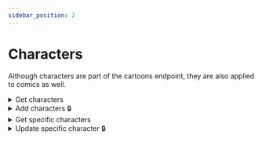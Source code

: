 ```yaml
---
sidebar_position: 2
---
```


# Characters

Although characters are part of the cartoons endpoint, they are also applied to comics as well.

<details id="get-characters">
  <summary>Get characters</summary>

**GET** `https://staging-kaboom.herokuapp.com/v1/cartoons/characters/`

**Query params:**

| Name         | Value      | Type       | Required  |
|--------------|------------|------------|-----------|
| query        | regular    | str        | no        |
| alias        |            | str        | no        |
| voice_actors | 1          | int        | no        |
| page *       | 1          | int        | no        |

\* pagination purposes

**Response:**

```json
{
  "count": 1,
  "next": null,
  "previous": null,
  "results": [
    {
      "id": 7,
      "voice_actors": [
        {
          "id": 2,
          "age": 19,
          "name": "Test Actor",
          "image": "",
          "date_of_birth": "2002-07-15",
          "date_of_death": null,
          "biography": "",
          "date_created": "2022-02-07T17:36:46.263489Z"
        },
        {
          "id": 1,
          "age": null,
          "name": "Avengers",
          "image": "",
          "date_of_birth": null,
          "date_of_death": null,
          "biography": "",
          "date_created": "2022-01-13T20:05:09.950935Z"
        }
      ],
      "teams": [
        {
          "id": 2,
          "name": "X-Men",
          "tagline": "Amazing X-Men",
          "disbanded": 2020,
          "history": "Thisis the historu",
          "logo": "",
          "date_created": "2022-02-12T13:48:02.991776Z"
        },
        {
          "id": 1,
          "name": "Avengers",
          "tagline": "Lol",
          "disbanded": 2020,
          "history": "TEST",
          "logo": "https://kaboomstaging.s3.amazonaws.com/0hcvsps.jpeg",
          "date_created": "2022-02-12T13:43:10.633911Z"
        }
      ],
      "location_of_operation": null,
      "name": "Rigby",
      "alias": null,
      "image": "",
      "biography": "RIGBONINGGGGGGGGGG",
      "status": "ALIVE",
      "alignment": "GOOD",
      "intelligence": 0,
      "strength": 0,
      "speed": 0,
      "durability": 0,
      "power": 0,
      "combat": 0,
      "date_created": "2022-02-12T14:00:21.187094Z"
    }
  ]
}
```

</details>

<details id="add-characters">
  <summary>Add characters 🔒</summary>

**POST** `https://staging-kaboom.herokuapp.com/v1/cartoons/characters/`

**Headers:**

| Name          | Value                   | Required   |
|---------------|-------------------------|------------|
| Authorization | Token user_access_token | yes        |

**JSON Body:**

| Name                     | Required   |
|--------------------------|------------|
| name                     | yes        |
| alias                    | no         |
| voice_actors_id          | no         |
| biography                | no         |
| teams_id                 | no         |
| status                   | yes        |
| alignment                | yes        |
| location_of_operation_id | no         |
| intelligence             | no         |
| strength                 | no         |
| speed                    | no         |
| durability               | no         |
| power                    | no         |
| combat                   | no         |

**Response:**

```json
{
  "id": 8,
  "voice_actors": [
    {
      "id": 2,
      "age": 19,
      "name": "Tanveer Najib",
      "image": "",
      "date_of_birth": "2002-07-15",
      "date_of_death": null,
      "biography": "",
      "date_created": "2022-02-07T17:36:46.263489Z"
    }
  ],
  "teams": [
    {
      "id": 1,
      "name": "Avengers",
      "tagline": "Lol",
      "disbanded": 2020,
      "history": "TEST",
      "logo": "https://kaboomstaging.s3.amazonaws.com/0hcvsps.jpeg",
      "date_created": "2022-02-12T13:43:10.633911Z"
    }
  ],
  "location_of_operation": null,
  "name": "Steve Rogers",
  "alias": "Captain America",
  "image": "",
  "biography": "Super Soldier",
  "status": "ALIVE",
  "alignment": "GOOD",
  "intelligence": 0,
  "strength": 0,
  "speed": 0,
  "durability": 0,
  "power": 0,
  "combat": 0,
  "date_created": "2022-03-09T11:01:38.971902Z"
}
```

</details>

<details id="get-spec-characters">
  <summary>Get specific characters</summary>

**GET** `https://staging-kaboom.herokuapp.com/v1/cartoons/characters/{character_id}/`

**Response:**

```json
{
  "id": 8,
  "voice_actors": [
    {
      "id": 2,
      "age": 19,
      "name": "Tanveer Najib",
      "image": "",
      "date_of_birth": "2002-07-15",
      "date_of_death": null,
      "biography": "",
      "date_created": "2022-02-07T17:36:46.263489Z"
    }
  ],
  "teams": [
    {
      "id": 1,
      "name": "Avengers",
      "tagline": "Lol",
      "disbanded": 2020,
      "history": "TEST",
      "logo": "https://kaboomstaging.s3.amazonaws.com/0hcvsps.jpeg",
      "date_created": "2022-02-12T13:43:10.633911Z"
    }
  ],
  "location_of_operation": null,
  "name": "Steve Rogers",
  "alias": "Captain America",
  "image": "",
  "biography": "Super Soldier",
  "status": "ALIVE",
  "alignment": "GOOD",
  "intelligence": 0,
  "strength": 0,
  "speed": 0,
  "durability": 0,
  "power": 0,
  "combat": 0,
  "date_created": "2022-03-09T11:01:38.971902Z"
}
```

</details>

<details id="update-spec-character">
  <summary>Update specific character 🔒</summary>

**PATCH** `https://staging-kaboom.herokuapp.com/v1/cartoons/characters/{character_id}/`

**Headers:**

| Name          | Value                   | Required   |
|---------------|-------------------------|------------|
| Authorization | Token user_access_token | yes        |

**JSON Body:**

| Name                     | Required   |
|--------------------------|------------|
| name                     | no         |
| alias                    | no         |
| voice_actors_id          | no         |
| biography                | no         |
| teams_id                 | no         |
| status                   | no         |
| alignment                | no         |
| location_of_operation_id | no         |
| intelligence             | no         |
| strength                 | no         |
| speed                    | no         |
| durability               | no         |
| power                    | no         |
| combat                   | no         |

**Response:**

```json
{
  "id": 8,
  "voice_actors": [
    {
      "id": 2,
      "age": 19,
      "name": "Tanveer Najib",
      "image": "",
      "date_of_birth": "2002-07-15",
      "date_of_death": null,
      "biography": "",
      "date_created": "2022-02-07T17:36:46.263489Z"
    },
    {
      "id": 1,
      "age": null,
      "name": "Avengers",
      "image": "",
      "date_of_birth": null,
      "date_of_death": null,
      "biography": "",
      "date_created": "2022-01-13T20:05:09.950935Z"
    }
  ],
  "teams": [
    {
      "id": 2,
      "name": "X-Men",
      "tagline": "Amazing X-Men",
      "disbanded": 2020,
      "history": "Thisis the historu",
      "logo": "",
      "date_created": "2022-02-12T13:48:02.991776Z"
    },
    {
      "id": 1,
      "name": "Avengers",
      "tagline": "Lol",
      "disbanded": 2020,
      "history": "TEST",
      "logo": "https://kaboomstaging.s3.amazonaws.com/0hcvsps.jpeg",
      "date_created": "2022-02-12T13:43:10.633911Z"
    }
  ],
  "location_of_operation": null,
  "name": "Steve Rogers",
  "alias": "Captain America",
  "image": "",
  "biography": "Super Soldier",
  "status": "ALIVE",
  "alignment": "GOOD",
  "intelligence": 0,
  "strength": 0,
  "speed": 0,
  "durability": 0,
  "power": 0,
  "combat": 0,
  "date_created": "2022-03-09T11:01:38.971902Z"
}
```

</details>